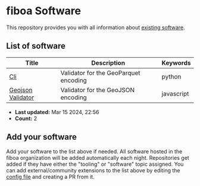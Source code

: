 # fiboa Software

This repository provides you with all information about [existing software](#list-of-software).

## List of software

| Title | Description | Keywords |
| ----- | ----------- | -------- |
| [Cli](https://github.com/fiboa/cli) | Validator for the GeoParquet encoding | python |
| [Geojson Validator](https://github.com/fiboa/geojson-validator) | Validator for the GeoJSON encoding | javascript |

* **Last updated:** Mar 15 2024, 22:56 
* **Count:** 2

## Add your software

Add your software to the list above if needed.
All software hosted in the fiboa organization will be added automatically each night.
Repositories get added if they have either the "tooling" or "software" topic assigned.
You can add external/community extensions to the list above by editing the [config file](https://github.com/fiboa/fiboa/edit/main/python/config.py) and creating a PR from it.